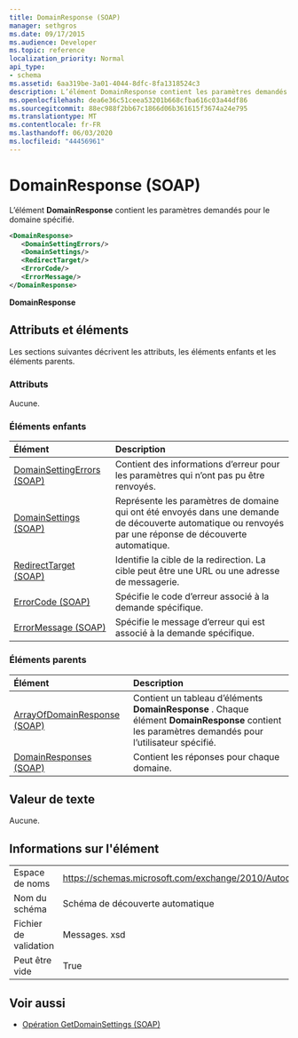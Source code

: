 ```yaml
---
title: DomainResponse (SOAP)
manager: sethgros
ms.date: 09/17/2015
ms.audience: Developer
ms.topic: reference
localization_priority: Normal
api_type:
- schema
ms.assetid: 6aa319be-3a01-4044-8dfc-8fa1318524c3
description: L’élément DomainResponse contient les paramètres demandés pour le domaine spécifié.
ms.openlocfilehash: dea6e36c51ceea53201b668cfba616c03a44df86
ms.sourcegitcommit: 88ec988f2bb67c1866d06b361615f3674a24e795
ms.translationtype: MT
ms.contentlocale: fr-FR
ms.lasthandoff: 06/03/2020
ms.locfileid: "44456961"
---
```

# <a name="domainresponse-soap"></a>DomainResponse (SOAP)

L’élément **DomainResponse** contient les paramètres demandés pour le domaine spécifié. 
  
```XML
<DomainResponse>
   <DomainSettingErrors/>
   <DomainSettings/>
   <RedirectTarget/>
   <ErrorCode/>
   <ErrorMessage/>
</DomainResponse>
```

 **DomainResponse**
## <a name="attributes-and-elements"></a>Attributs et éléments

Les sections suivantes décrivent les attributs, les éléments enfants et les éléments parents.
  
### <a name="attributes"></a>Attributs

Aucune.
  
### <a name="child-elements"></a>Éléments enfants

|**Élément**|**Description**|
|:-----|:-----|
|[DomainSettingErrors (SOAP)](domainsettingerrors-soap.md) <br/> |Contient des informations d’erreur pour les paramètres qui n’ont pas pu être renvoyés.  <br/> |
|[DomainSettings (SOAP)](domainsettings-soap.md) <br/> |Représente les paramètres de domaine qui ont été envoyés dans une demande de découverte automatique ou renvoyés par une réponse de découverte automatique.  <br/> |
|[RedirectTarget (SOAP)](redirecttarget-soap.md) <br/> |Identifie la cible de la redirection. La cible peut être une URL ou une adresse de messagerie.  <br/> |
|[ErrorCode (SOAP)](errorcode-soap.md) <br/> |Spécifie le code d’erreur associé à la demande spécifique.  <br/> |
|[ErrorMessage (SOAP)](errormessage-soap.md) <br/> |Spécifie le message d’erreur qui est associé à la demande spécifique.  <br/> |
   
### <a name="parent-elements"></a>Éléments parents

|**Élément**|**Description**|
|:-----|:-----|
|[ArrayOfDomainResponse (SOAP)](arrayofdomainresponse-soap.md) <br/> |Contient un tableau d’éléments **DomainResponse** . Chaque élément **DomainResponse** contient les paramètres demandés pour l’utilisateur spécifié.  <br/> |
|[DomainResponses (SOAP)](domainresponses-soap.md) <br/> |Contient les réponses pour chaque domaine.  <br/> |
   
## <a name="text-value"></a>Valeur de texte

Aucune.
  
## <a name="element-information"></a>Informations sur l'élément

|||
|:-----|:-----|
|Espace de noms  <br/> |https://schemas.microsoft.com/exchange/2010/Autodiscover  <br/> |
|Nom du schéma  <br/> |Schéma de découverte automatique  <br/> |
|Fichier de validation  <br/> |Messages. xsd  <br/> |
|Peut être vide  <br/> |True  <br/> |
   
## <a name="see-also"></a>Voir aussi

- [Opération GetDomainSettings (SOAP)](getdomainsettings-operation-soap.md)


